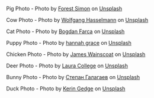 Pig Photo - Photo by <a href="https://unsplash.com/@forest_ms?utm_source=unsplash&utm_medium=referral&utm_content=creditCopyText">Forest Simon</a> on <a href="https://unsplash.com/s/photos/pig?utm_source=unsplash&utm_medium=referral&utm_content=creditCopyText">Unsplash</a>
  
Cow Photo - Photo by <a href="https://unsplash.com/@wolfgang_hasselmann?utm_source=unsplash&utm_medium=referral&utm_content=creditCopyText">Wolfgang Hasselmann</a> on <a href="https://unsplash.com/s/photos/cow?utm_source=unsplash&utm_medium=referral&utm_content=creditCopyText">Unsplash</a>
  
Cat Photo - Photo by <a href="https://unsplash.com/@bogdanf?utm_source=unsplash&utm_medium=referral&utm_content=creditCopyText">Bogdan Farca</a> on <a href="https://unsplash.com/s/photos/cat?utm_source=unsplash&utm_medium=referral&utm_content=creditCopyText">Unsplash</a>
  
Puppy Photo - Photo by <a href="https://unsplash.com/@oddityandgrace?utm_source=unsplash&utm_medium=referral&utm_content=creditCopyText">hannah grace</a> on <a href="https://unsplash.com/s/photos/puppy?utm_source=unsplash&utm_medium=referral&utm_content=creditCopyText">Unsplash</a>
  
Chicken Photo - Photo by <a href="https://unsplash.com/@tumbao1949?utm_source=unsplash&utm_medium=referral&utm_content=creditCopyText">James Wainscoat</a> on <a href="https://unsplash.com/s/photos/chicken?utm_source=unsplash&utm_medium=referral&utm_content=creditCopyText">Unsplash</a>

Deer Photo - Photo by <a href="https://unsplash.com/@laura_college?utm_source=unsplash&utm_medium=referral&utm_content=creditCopyText">Laura College</a> on <a href="https://unsplash.com/s/photos/deer?utm_source=unsplash&utm_medium=referral&utm_content=creditCopyText">Unsplash</a>
  
Bunny Photo - Photo by <a href="https://unsplash.com/es/@sgalagaev?utm_source=unsplash&utm_medium=referral&utm_content=creditCopyText">Степан Галагаев</a> on <a href="https://unsplash.com/s/photos/bunny?utm_source=unsplash&utm_medium=referral&utm_content=creditCopyText">Unsplash</a>
  
Duck Photo - Photo by <a href="https://unsplash.com/@tunebasics?utm_source=unsplash&utm_medium=referral&utm_content=creditCopyText">Kerin Gedge</a> on <a href="https://unsplash.com/s/photos/duck?utm_source=unsplash&utm_medium=referral&utm_content=creditCopyText">Unsplash</a>
  